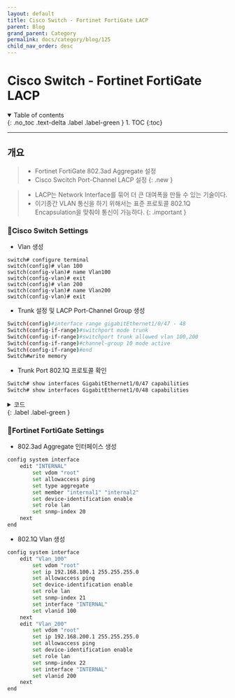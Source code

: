 ```yaml
---
layout: default
title: Cisco Switch - Fortinet FortiGate LACP
parent: Blog
grand_parent: Category
permalink: docs/category/blog/125
child_nav_order: desc
---
```


# Cisco Switch - Fortinet FortiGate LACP
<details open markdown="block">
  <summary>
    Table of contents
  </summary>
  {: .no_toc .text-delta .label .label-green }
1. TOC
{:toc}
</details>

---

## 개요

> - Fortinet FortiGate 802.3ad Aggregate 설정
> - Cisco Swcitch Port-Channel LACP 설정
{: .new }

> - LACP는 Network Interface를 묶어 더 큰 대여폭을 만들 수 있는 기술이다.
> - 이기종간 VLAN 통신을 하기 위해서는 표준 프로토콜 802.1Q Encapsulation을 맞춰야 통신이 가능하다.
{: .important }

### Cisco Switch Settings

- Vlan 생성

```
switch# configure terminal
switch(config)# vlan 100
switch(config-vlan)# name Vlan100
switch(config-vlan)# exit
switch(config)# vlan 200
switch(config-vlan)# name Vlan200
switch(config-vlan)# exit
```

- Trunk 설정 및 LACP Port-Channel Group 생성 

```bash
Switch(config)#interface range gigabitEthernet1/0/47 - 48
Switch(config-if-range)#switchport mode trunk
Switch(config-if-range)#switchport trunk allowed vlan 100,200
Switch(config-if-range)#channel-group 10 mode active
Switch(config-if-range)#end
Switch#write memory
```

- Trunk Port 802.1Q 프로토콜 확인

```bash
Switch# show interfaces GigabitEthernet1/0/47 capabilities 
Switch# show interfaces GigabitEthernet1/0/48 capabilities 
```

<details markdown="block">
  <summary>
    코드
  </summary>
  {: .text-delta }
  
```bash
GigabitEthernet1/0/47
  Model:                 WS-C2960S-48TS-L
  Type:                  10/100/1000BaseTX
  Speed:                 10,100,1000,10000,auto
  Duplex:                half,full,auto
  Trunk encap. type:     802.1Q
  Trunk mode:            on,off,desirable,nonegotiate
  Channel:               yes
  Broadcast suppression: percentage(0-100)
  Flowcontrol:           rx-(off,on,desired),tx-(none)
  Fast Start:            yes
  QoS scheduling:        rx-(not configurable on per port basis),
                         tx-(4q3t) (3t: Two configurable values and one fixed.)
  CoS rewrite:           yes
  ToS rewrite:           yes
  UDLD:                  yes
  Inline power:          no
  SPAN:                  source/destination
  PortSecure:            yes
  Dot1x:                 yes

GigabitEthernet1/0/48
  Model:                 WS-C2960S-48TS-L
  Type:                  10/100/1000BaseTX
  Speed:                 10,100,1000,10000,auto
  Duplex:                half,full,auto
  Trunk encap. type:     802.1Q
  Trunk mode:            on,off,desirable,nonegotiate
  Channel:               yes
  Broadcast suppression: percentage(0-100)
  Flowcontrol:           rx-(off,on,desired),tx-(none)
  Fast Start:            yes
  QoS scheduling:        rx-(not configurable on per port basis),
                         tx-(4q3t) (3t: Two configurable values and one fixed.)
  CoS rewrite:           yes
  ToS rewrite:           yes
  UDLD:                  yes
  Inline power:          no
  SPAN:                  source/destination
  PortSecure:            yes
  Dot1x:                 yes
```

</details>
{: .label .label-green }

### Fortinet FortiGate Settings

- 802.3ad Aggregate 인터페이스 생성

```bash
config system interface
    edit "INTERNAL"
        set vdom "root"
        set allowaccess ping
        set type aggregate
        set member "internal1" "internal2"
        set device-identification enable
        set role lan
        set snmp-index 20
    next
end
```

- 802.1Q Vlan 생성

```bash
config system interface
    edit "Vlan_100"
        set vdom "root"
        set ip 192.168.100.1 255.255.255.0
        set allowaccess ping
        set device-identification enable
        set role lan
        set snmp-index 21
        set interface "INTERNAL"
        set vlanid 100
    next
    edit "Vlan_200"
        set vdom "root"
        set ip 192.168.200.1 255.255.255.0
        set allowaccess ping
        set device-identification enable
        set role lan
        set snmp-index 22
        set interface "INTERNAL"
        set vlanid 200
    next
end
```
